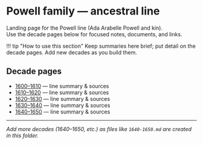 # Powell family — ancestral line

Landing page for the Powell line (Ada Arabelle Powell and kin).  
Use the decade pages below for focused notes, documents, and links.

!!! tip "How to use this section"
    Keep summaries here brief; put detail on the decade pages. Add new decades as you build them.

## Decade pages
- [1600–1610](1600-1610/1600-1610.md) — line summary & sources
- [1610–1620](1610-1620/1610-1620.md) — line summary & sources
- [1620–1630](1620-1630/1620-1630.md) — line summary & sources
- [1630–1640](1630-1640/1630-1640.md) — line summary & sources
- [1640–1650](1640-1650/1640-1650.md) — line summary & sources

---
*Add more decades (1640–1650, etc.) as files like `1640-1650.md` are created in this folder.*


